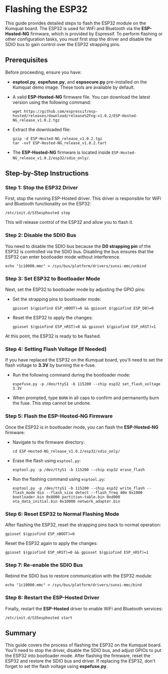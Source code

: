 # Flashing the ESP32

This guide provides detailed steps to flash the ESP32 module on the Kumquat board. The ESP32 is used for WiFi and Bluetooth via the **ESP-Hosted-NG** firmware, which is provided by Espressif. To perform flashing or other configuration tasks, you must first stop the driver and disable the SDIO bus to gain control over the ESP32 strapping pins.

## Prerequisites

Before proceeding, ensure you have:

- **esptool.py**, **espefuse.py**, and **espsecure.py** pre-installed on the Kumquat demo image. These tools are available by default.
- A valid **ESP-Hosted-NG** firmware file. You can download the latest version using the following command:
  
  ```
  wget https://github.com/espressif/esp-hosted/releases/download/release%2Fng-v1.0.2/ESP-Hosted-NG_release_v1.0.2.tgz
  ```

- Extract the downloaded file:

  ```
  gzip -d ESP-Hosted-NG_release_v1.0.2.tgz
  tar -xvf ESP-Hosted-NG_release_v1.0.2.tart
  ```

- The **ESP-Hosted-NG** firmware is located inside `ESP-Hosted-NG_release_v1.0.2/esp32/sdio_only/`.

## Step-by-Step Instructions

### Step 1: Stop the ESP32 Driver

First, stop the running ESP-Hosted driver. This driver is responsible for WiFi and Bluetooth functionality on the ESP32:

```
/etc/init.d/S35esphosted stop
```

This will release control of the ESP32 and allow you to flash it.

### Step 2: Disable the SDIO Bus

You need to disable the SDIO bus because the **D0 strapping pin** of the ESP32 is controlled via the SDIO bus. Disabling the bus ensures that the ESP32 can enter bootloader mode without interference.

```
echo "1c10000.mmc" > /sys/bus/platform/drivers/sunxi-mmc/unbind
```

### Step 3: Set ESP32 to Bootloader Mode

Next, set the ESP32 to bootloader mode by adjusting the GPIO pins:

- Set the strapping pins to bootloader mode:

   ```
   gpioset $(gpiofind ESP_nBOOT)=0 && gpioset $(gpiofind ESP_D0)=0
   ```

- Reset the ESP32 to apply the changes:

   ```
   gpioset $(gpiofind ESP_nRST)=0 && gpioset $(gpiofind ESP_nRST)=1
   ```

At this point, the ESP32 is ready to be flashed.

### Step 4: Setting Flash Voltage (If Needed)

If you have replaced the ESP32 on the Kumquat board, you'll need to set the flash voltage to **3.3V** by burning the e-fuse.

- Run the following command during the bootloader mode:

   ```
   espefuse.py -p /dev/ttyS1 -b 115200 --chip esp32 set_flash_voltage 3.3V
   ```

- When prompted, type `BURN` in all caps to confirm and permanently burn the fuse. This step cannot be undone.

### Step 5: Flash the ESP-Hosted-NG Firmware

Once the ESP32 is in bootloader mode, you can flash the **ESP-Hosted-NG** firmware:

- Navigate to the firmware directory:

   ```
   cd ESP-Hosted-NG_release_v1.0.2/esp32/sdio_only/
   ```

- Erase the flash using `esptool.py`:

   ```
   esptool.py -p /dev/ttyS1 -b 115200 --chip esp32 erase_flash
   ```

- Run the flashing command using `esptool.py`:

   ```
   esptool.py -p /dev/ttyS1 -b 115200 --chip esp32 write_flash --flash_mode dio --flash_size detect --flash_freq 40m 0x1000 bootloader.bin 0x8000 partition-table.bin 0xd000 ota_data_initial.bin 0x10000 network_adapter.bin
   ```

### Step 6: Reset ESP32 to Normal Flashing Mode

After flashing the ESP32, reset the strapping pins back to normal operation:

```
gpioset $(gpiofind ESP_nBOOT)=0
```

Reset the ESP32 again to apply the changes:

```
gpioset $(gpiofind ESP_nRST)=0 && gpioset $(gpiofind ESP_nRST)=1
```

### Step 7: Re-enable the SDIO Bus

Rebind the SDIO bus to restore communication with the ESP32 module:

```
echo "1c10000.mmc" > /sys/bus/platform/drivers/sunxi-mmc/bind
```

### Step 8: Restart the ESP-Hosted Driver

Finally, restart the **ESP-Hosted** driver to enable WiFi and Bluetooth services:

```
/etc/init.d/S35esphosted start
```

## Summary

This guide covers the process of flashing the ESP32 on the Kumquat board. You'll need to stop the driver, disable the SDIO bus, and adjust GPIOs to put the ESP32 into bootloader mode. After flashing the firmware, reset the ESP32 and restore the SDIO bus and driver. If replacing the ESP32, don't forget to set the flash voltage using **espefuse.py**.